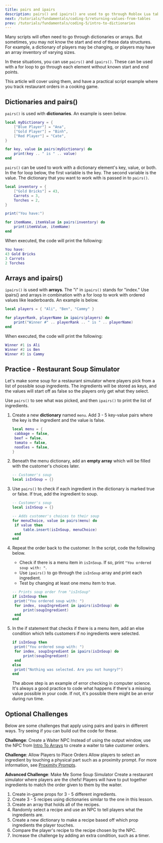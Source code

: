 ```yaml
---
title: pairs and ipairs
description: pairs() and ipairs() are used to go through Roblox Lua tables. This lesson covers how to code them for a script and when to use them.
next: /tutorials/fundamentals/coding-5/returning-values-from-tables
prev: /tutorials/fundamentals/coding-5/intro-to-dictionaries
---
```


Many scripts will often need to go through dictionaries or arrays. But sometimes, you may not know the start and end of these data structures. For example, a dictionary of players may be changing, or players may have an array inventory of varying sizes.

In these situations, you can use `pairs()` and `ipairs()`. These can be used with a for loop to go through each element without known start and end points.

This article will cover using them, and have a practical script example where you track restaurant orders in a cooking game.

## Dictionaries and pairs()

`pairs()` is used with **dictionaries**. An example is seen below.

```lua
local myDictionary = {
	["Blue Player"] = "Ana",
	["Gold Player"] = "Binh",
	["Red Player"] = "Cate",
}

for key, value in pairs(myDictionary) do
	print(key .. " is " .. value)
end
```

`pairs()` can be used to work with a dictionary element's key, value, or both. In the for loop below, the first variable is the key. The second variable is the value. The dictionary that you want to work with is passed in to `pairs()`.

```lua
local inventory = {
	["Gold Bricks"] = 43,
	Carrots = 3,
	Torches = 2,
}

print("You have:")

for itemName, itemValue in pairs(inventory) do
	print(itemValue, itemName)
end
```

When executed, the code will print the following:

```lua
You have:
43 Gold Bricks
3 Carrots
2 Torches
```

## Arrays and ipairs()

`ipairs()` is used with **arrays**. The "i" in `ipairs()` stands for "index." Use ipairs() and arrays in combination with a for loop to work with ordered values like leaderboards. An example is below.

```lua
local players = { "Ali", "Ben", "Cammy" }

for playerRank, playerName in ipairs(players) do
	print("Winner #" .. playerRank .. " is " .. playerName)
end
```

When executed, the code will print the following:

```lua
Winner #1 is Ali
Winner #2 is Ben
Winner #3 is Cammy
```

## Practice - Restaurant Soup Simulator

Let's make some soup for a restaurant simulator where players pick from a list of possible soup ingredients. The ingredients will be stored as keys, and the values will start off as false so the players only get what they select.

Use `pairs()` to see what was picked, and then `ipairs()` to print the list of ingredients.

1. Create a new **dictionary** named `menu`. Add 3 - 5 key-value pairs where the key is the ingredient and the value is false.

   ```lua
   local menu = {
   	cabbage = false,
   	beef = false,
   	tomato = false,
   	noodles = false,
   }
   ```

2. Beneath the menu dictionary, add an **empty array** which will be filled with the customer's choices later.

   ```lua
   -- Customer's soup
   local isInSoup = {}
   ```

3. Use `pairs()` to check if each ingredient in the dictionary is marked true or false. If true, add the ingredient to soup.

   ```lua
   -- Customer's soup
   local isInSoup = {}

   -- Adds customer's choices to their soup
   for menuChoice, value in pairs(menu) do
   	if value then
   		table.insert(isInSoup, menuChoice)
   	end
   end
   ```

4. Repeat the order back to the customer. In the script, code the following below.

   - Check if there is a menu item in `isInSoup`. If so, print `"You ordered soup with: "`.
   - Use `ipairs()` to go through the `isInSoup` array and print each ingredient.
   - Test by changing at least one menu item to true.

   ```lua
   -- Prints soup order from "isInSoup"
   if isInSoup then
   	print("You ordered soup with: ")
   	for index, soupIngredient in ipairs(isInSoup) do
   		print(soupIngredient)
   	end
   end
   ```

5. In the if statement that checks if there is a menu item, add an else condition which tells customers if no ingredients were selected.

   ```lua
   if isInSoup then
   	print("You ordered soup with: ")
   	for index, soupIngredient in ipairs(isInSoup) do
   		print(soupIngredient)
   	end
   else
   	print("Nothing was selected. Are you not hungry?")
   end
   ```

   <Alert severity="info">
   The above step is an example of error checking in computer science. It's always a good practice to code what happens if there's a missing value possible in your code. If not, it's possible there might be an error during run time.
   </Alert>

## Optional Challenges

Below are some challenges that apply using pairs and ipairs in different ways. Try seeing if you can build out the code for these.

**Challenge**: Create a Waiter NPC
Instead of using the output window, use the NPC from [Intro To Arrays](../coding-5/intro-to-arrays.md) to create a waiter to take customer orders.

**Challenge**: Allow Players to Place Orders
Allow players to select an ingredient by touching a physical part such as a proximity prompt. For more information, see [Proximity Prompts](../../../ui/proximity-prompts.md).

**Advanced Challenge**: Make Me Some Soup Simulator
Create a restaurant simulator where players are the chefs! Players will have to put together ingredients to match the order given to them by the waiter.

1. Create in-game props for 3 - 5 different ingredients.
2. Create 3 - 5 recipes using dictionaries similar to the one in this lesson.
3. Create an array that holds all of the recipes.
4. Randomly select a recipe and use an NPC to tell players what the ingredients are.
5. Create a new dictionary to make a recipe based off which prop ingredients the player touches.
6. Compare the player's recipe to the recipe chosen by the NPC.
7. Increase the challenge by adding an extra condition, such as a timer.
